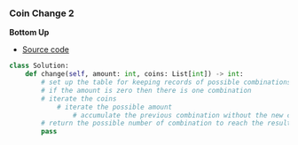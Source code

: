 ### Coin Change 2
**Bottom Up**
- [Source code](source/BottomUp.py)
```python
class Solution:
    def change(self, amount: int, coins: List[int]) -> int:
        # set up the table for keeping records of possible combinations 
        # if the amount is zero then there is one combination 
        # iterate the coins 
            # iterate the possible amount 
                # accumulate the previous combination without the new coin
        # return the possible number of combination to reach the result       
        pass  
```

